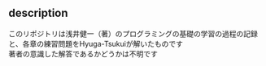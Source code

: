 ## description

このリポジトリは浅井健一（著）のプログラミングの基礎の学習の過程の記録と、各章の練習問題をHyuga-Tsukuiが解いたものです  
著者の意識した解答であるかどうかは不明です
